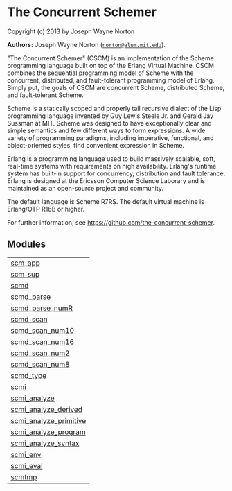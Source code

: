 

# The Concurrent Schemer #

Copyright (c) 2013 by Joseph Wayne Norton

__Authors:__ Joseph Wayne Norton ([`norton@alum.mit.edu`](mailto:norton@alum.mit.edu)).
<p>"The Concurrent Schemer" (CSCM) is an implementation of the Scheme
programming language built on top of the Erlang Virtual Machine.  CSCM
combines the sequential programming model of Scheme with the
concurrent, distributed, and fault-tolerant programming model of
Erlang.  Simply put, the goals of CSCM are concurrent Scheme,
distributed Scheme, and fault-tolerant Scheme.</p>
<p>Scheme is a statically scoped and properly tail recursive dialect of
the Lisp programming language invented by Guy Lewis Steele Jr. and
Gerald Jay Sussman at MIT.  Scheme was designed to have exceptionally
clear and simple semantics and few different ways to form expressions.
A wide variety of programming paradigms, including imperative,
functional, and object-oriented styles, find convenient expression in
Scheme.</p>
<p>Erlang is a programming language used to build massively scalable,
soft, real-time systems with requirements on high availability.
Erlang's runtime system has built-in support for concurrency,
distribution and fault tolerance.  Erlang is designed at the Ericsson
Computer Science Laborary and is maintained as an open-source project
and community.</p>
<p>The default language is Scheme R7RS.  The default virtual machine is
Erlang/OTP R16B or higher.</p>
<p>For further information, see
<a href="https://github.com/the-concurrent-schemer">https://github.com/the-concurrent-schemer</a>.</p>


## Modules ##


<table width="100%" border="0" summary="list of modules">
<tr><td><a href="scm_app.md" class="module">scm_app</a></td></tr>
<tr><td><a href="scm_sup.md" class="module">scm_sup</a></td></tr>
<tr><td><a href="scmd.md" class="module">scmd</a></td></tr>
<tr><td><a href="scmd_parse.md" class="module">scmd_parse</a></td></tr>
<tr><td><a href="scmd_parse_numR.md" class="module">scmd_parse_numR</a></td></tr>
<tr><td><a href="scmd_scan.md" class="module">scmd_scan</a></td></tr>
<tr><td><a href="scmd_scan_num10.md" class="module">scmd_scan_num10</a></td></tr>
<tr><td><a href="scmd_scan_num16.md" class="module">scmd_scan_num16</a></td></tr>
<tr><td><a href="scmd_scan_num2.md" class="module">scmd_scan_num2</a></td></tr>
<tr><td><a href="scmd_scan_num8.md" class="module">scmd_scan_num8</a></td></tr>
<tr><td><a href="scmd_type.md" class="module">scmd_type</a></td></tr>
<tr><td><a href="scmi.md" class="module">scmi</a></td></tr>
<tr><td><a href="scmi_analyze.md" class="module">scmi_analyze</a></td></tr>
<tr><td><a href="scmi_analyze_derived.md" class="module">scmi_analyze_derived</a></td></tr>
<tr><td><a href="scmi_analyze_primitive.md" class="module">scmi_analyze_primitive</a></td></tr>
<tr><td><a href="scmi_analyze_program.md" class="module">scmi_analyze_program</a></td></tr>
<tr><td><a href="scmi_analyze_syntax.md" class="module">scmi_analyze_syntax</a></td></tr>
<tr><td><a href="scmi_env.md" class="module">scmi_env</a></td></tr>
<tr><td><a href="scmi_eval.md" class="module">scmi_eval</a></td></tr>
<tr><td><a href="scmtmp.md" class="module">scmtmp</a></td></tr></table>

